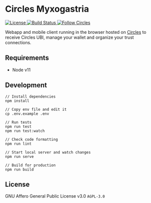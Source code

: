 # Circles Myxogastria

<p>
  <a href="https://github.com/CirclesUBI/circles-myxogastria/blob/master/LICENSE">
    <img src="https://img.shields.io/badge/license-APGLv3-orange.svg" alt="License">
  </a>
  <a href="https://travis-ci.org/CirclesUBI/circles-myxogastria">
    <img src="https://api.travis-ci.com/CirclesUBI/circles-myxogastria.svg?branch=main" alt="Build Status">
  </a>
  <a href="https://twitter.com/CirclesUBI">
    <img src="https://img.shields.io/twitter/follow/circlesubi.svg?label=follow+circles" alt="Follow Circles">
  </a>
</p>

Webapp and mobile client running in the browser hosted on [Circles](https://circles.garden/) to receive Circles UBI, manage your wallet and organize your trust connections.

## Requirements

* Node v11

## Development

```
// Install dependencies
npm install

// Copy env file and edit it
cp .env.example .env

// Run tests
npm run test
npm run test:watch

// Check code formatting
npm run lint

// Start local server and watch changes
npm run serve

// Build for production
npm run build
```

## License

GNU Affero General Public License v3.0 `AGPL-3.0`

